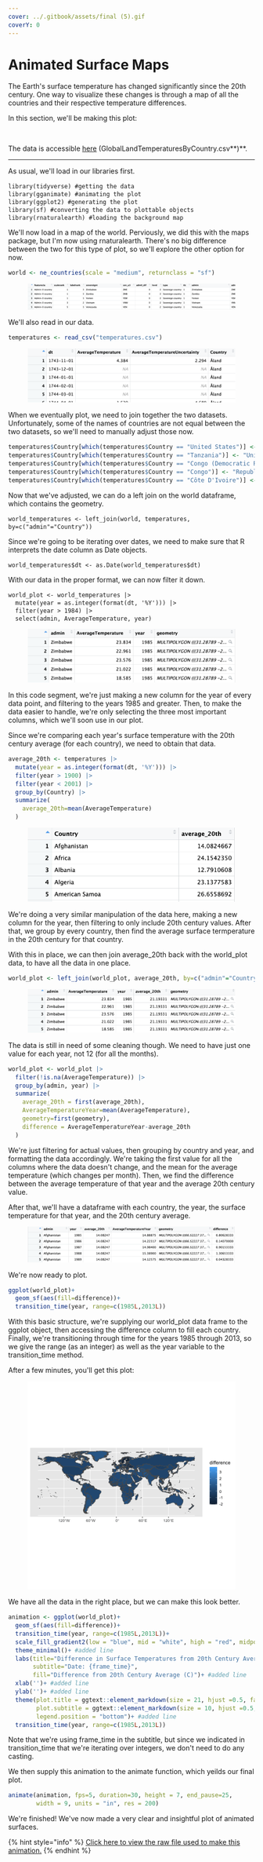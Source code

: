 ```yaml
---
cover: ../.gitbook/assets/final (5).gif
coverY: 0
---
```


# Animated Surface Maps

The Earth's surface temperature has changed significantly since the 20th century. One way to visualize these changes is through a map of all the countries and their respective temperature differences.

In this section, we'll be making this plot:

<figure><img src="../.gitbook/assets/final (15).gif" alt="" width="563"><figcaption></figcaption></figure>

The data is accessible [here](https://www.kaggle.com/datasets/berkeleyearth/climate-change-earth-surface-temperature-data?select=GlobalLandTemperaturesByCountry.csv) (GlobalLandTemperaturesByCountry.csv**)**.

***

As usual, we'll load in our libraries first.

```
library(tidyverse) #getting the data
library(gganimate) #animating the plot
library(ggplot2) #generating the plot
library(sf) #converting the data to plottable objects
library(rnaturalearth) #loading the background map
```

We'll now load in a map of the world. Perviously, we did this with the maps package, but I'm now using rnaturalearth. There's no big difference between the two for this type of plot, so we'll explore the other option for now.

```r
world <- ne_countries(scale = "medium", returnclass = "sf")
```

<figure><img src="../.gitbook/assets/image (22).png" alt=""><figcaption></figcaption></figure>

We'll also read in our data.

```r
temperatures <- read_csv("temperatures.csv")
```

<figure><img src="../.gitbook/assets/image (1) (1) (1).png" alt=""><figcaption></figcaption></figure>

When we eventually plot, we need to join together the two datasets. Unfortunately, some of the names of countries are not equal between the two datasets, so we'll need to manually adjust those now.

```r
temperatures$Country[which(temperatures$Country == "United States")] <- "United States of America"
temperatures$Country[which(temperatures$Country == "Tanzania")] <- "United Republic of Tanzania"
temperatures$Country[which(temperatures$Country == "Congo (Democratic Republic Of The)")] <- "Democratic Republic of the Congo"
temperatures$Country[which(temperatures$Country == "Congo")] <- "Republic of the Congo"
temperatures$Country[which(temperatures$Country == "Côte D'Ivoire")] <- "Ivory Coast"
```

Now that we've adjusted, we can do a left join on the world dataframe, which contains the geometry.

```
world_temperatures <- left_join(world, temperatures, by=c("admin"="Country"))
```

Since we're going to be iterating over dates, we need to make sure that R interprets the date column as Date objects.

```
world_temperatures$dt <- as.Date(world_temperatures$dt)
```

With our data in the proper format, we can now filter it down.

```
world_plot <- world_temperatures |> 
  mutate(year = as.integer(format(dt, '%Y'))) |>
  filter(year > 1984) |> 
  select(admin, AverageTemperature, year)
```

<figure><img src="../.gitbook/assets/image (2) (1) (1).png" alt=""><figcaption></figcaption></figure>

In this code segment, we're just making a new column for the year of every data point, and filtering to the years 1985 and greater. Then, to make the data easier to handle, we're only selecting the three most important columns, which we'll soon use in our plot.

Since we're comparing each year's surface temperature with the 20th century average (for each country), we need to obtain that data.

```r
average_20th <- temperatures |> 
  mutate(year = as.integer(format(dt, '%Y'))) |> 
  filter(year > 1900) |> 
  filter(year < 2001) |> 
  group_by(Country) |> 
  summarize(
    average_20th=mean(AverageTemperature)
  )
```

<figure><img src="../.gitbook/assets/image (3) (1) (1).png" alt=""><figcaption></figcaption></figure>

We're doing a very similar manipulation of the data here, making a new column for the year, then filtering to only include 20th century values. After that, we group by every country, then find the average surface termperature in the 20th century for that country.&#x20;

With this in place, we can then join average\_20th back with the world\_plot data, to have all the data in one place.

```r
world_plot <- left_join(world_plot, average_20th, by=c("admin"="Country"))
```

<figure><img src="../.gitbook/assets/image (4) (1) (1).png" alt=""><figcaption></figcaption></figure>

The data is still in need of some cleaning though. We need to have just one value for each year, not 12 (for all the months).

```r
world_plot <- world_plot |>
  filter(!is.na(AverageTemperature)) |> 
  group_by(admin, year) |> 
  summarize(
    average_20th = first(average_20th),
    AverageTemperatureYear=mean(AverageTemperature),
    geometry=first(geometry),
    difference = AverageTemperatureYear-average_20th
  )
```

We're just filtering for actual values, then grouping by country and year, and formatting the data accordingly. We're taking the first value for all the columns where the data doesn't change, and the mean for the average temperature (which changes per month). Then, we find the difference between the average temperature of that year and the average 20th century value.

After that, we'll have a dataframe with each country, the year, the surface temperature for that year, and the 20th century average.

<figure><img src="../.gitbook/assets/image (5) (1) (1).png" alt=""><figcaption></figcaption></figure>

We're now ready to plot.

```r
ggplot(world_plot)+
  geom_sf(aes(fill=difference))+
  transition_time(year, range=c(1985L,2013L))
```

With this basic structure, we're supplying our world\_plot data frame to the ggplot object, then accessing the difference column to fill each country. Finally, we're transitioning through time for the years 1985 through 2013, so we give the range (as an integer) as well as the year variable to the transition\_time method.

After a few minutes, you'll get this plot:

<figure><img src="../.gitbook/assets/rough1.gif" alt=""><figcaption></figcaption></figure>

We have all the data in the right place, but we can make this look better.

```r
animation <- ggplot(world_plot)+
  geom_sf(aes(fill=difference))+
  transition_time(year, range=c(1985L,2013L))+
  scale_fill_gradient2(low = "blue", mid = "white", high = "red", midpoint = 0) + #added line
  theme_minimal()+ #added line
  labs(title="Difference in Surface Temperatures from 20th Century Average", 
       subtitle="Date: {frame_time}",
       fill="Difference from 20th Century Average (C)")+ #added line
  xlab('')+ #added line
  ylab('')+ #added line
  theme(plot.title = ggtext::element_markdown(size = 21, hjust =0.5, face = "bold"), 
        plot.subtitle = ggtext::element_markdown(size = 10, hjust =0.5, face = "bold"),
        legend.position = "bottom")+ #added line
  transition_time(year, range=c(1985L,2013L))
```

Note that we're using frame\_time in the subtitle, but since we indicated in transition\_time that we're iterating over integers, we don't need to do any casting.

We then supply this animation to the animate function, which yeilds our final plot.

```r
animate(animation, fps=5, duration=30, height = 7, end_pause=25,
        width = 9, units = "in", res = 200)
```

We're finished! We've now made a very clear and insightful plot of animated surfaces.

{% hint style="info" %}
[Click here to view the raw file used to make this animation.](../appendix/advanced-animations/animated-line-graph.r.md)
{% endhint %}
